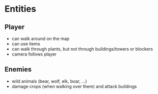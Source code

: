 # Entities


## Player
- can walk around on the map
- can use items
- can walk through plants, but not through buildings/towers or blockers
- camera follows player


## Enemies

- wild animals (bear, wolf, elk, boar, ...)
- damage crops (when walking over them) and attack buildings

